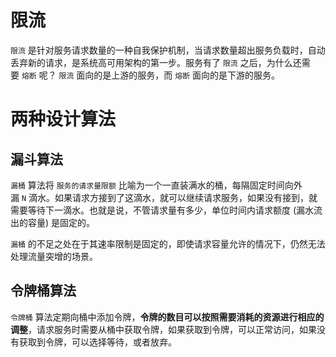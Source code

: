 # 限流

`限流` 是针对服务请求数量的一种自我保护机制，当请求数量超出服务负载时，自动丢弃新的请求，是系统高可用架构的第一步。服务有了 `限流` 之后，为什么还需要 `熔断` 呢？ `限流` 面向的是上游的服务，而 `熔断` 面向的是下游的服务。

# 两种设计算法

## 漏斗算法

`漏桶` 算法将 `服务的请求量限额` 比喻为一个一直装满水的桶，每隔固定时间向外漏 `N` 滴水。如果请求方接到了这滴水，就可以继续请求服务，如果没有接到，就需要等待下一滴水。也就是说，不管请求量有多少，单位时间内请求额度 (漏水流出的容量) 是固定的。

`漏桶` 的不足之处在于其速率限制是固定的，即使请求容量允许的情况下，仍然无法处理流量突增的场景。
## 令牌桶算法

`令牌桶` 算法定期向桶中添加令牌，**令牌的数目可以按照需要消耗的资源进行相应的调整**，请求服务时需要从桶中获取令牌，如果获取到令牌，可以正常访问，如果没有获取到令牌，可以选择等待，或者放弃。